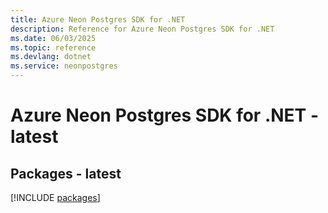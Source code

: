 ```yaml
---
title: Azure Neon Postgres SDK for .NET
description: Reference for Azure Neon Postgres SDK for .NET
ms.date: 06/03/2025
ms.topic: reference
ms.devlang: dotnet
ms.service: neonpostgres
---
```

# Azure Neon Postgres SDK for .NET - latest
## Packages - latest
[!INCLUDE [packages](neon-postgres-index.md)]